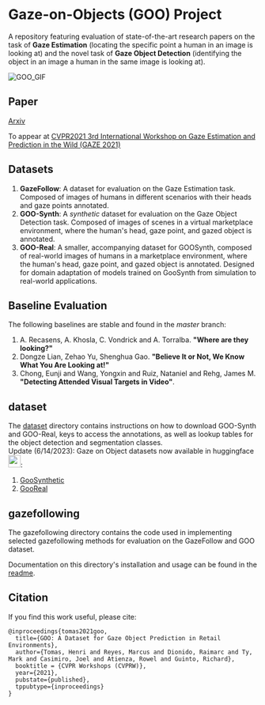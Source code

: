 # Gaze-on-Objects (GOO) Project
A repository featuring evaluation of state-of-the-art research papers on the task of **Gaze Estimation** (locating the specific point a human in an image is looking at) and the novel task of **Gaze Object Detection** (identifying the object in an image a human in the same image is looking at).

![GOO_GIF](./tools/GOO_GIF.gif)

## Paper

[Arxiv](https://arxiv.org/abs/2105.10793)

To appear at [CVPR2021 3rd International Workshop on Gaze Estimation and Prediction in the Wild (GAZE 2021)](https://gazeworkshop.github.io/2021/)

## Datasets

1. **GazeFollow**: A dataset for evaluation on the Gaze Estimation task. Composed of images of humans in different scenarios with their heads and gaze points annotated.
2. **GOO-Synth**: A *synthetic* dataset for evaluation on the Gaze Object Detection task. Composed of images of scenes in a virtual marketplace environment, where the human's head, gaze point, and gazed object is annotated. 
3. **GOO-Real**: A smaller, accompanying dataset for GOOSynth, composed of real-world images of humans in a marketplace environment, where the human's head, gaze point, and gazed object is annotated. Designed for domain adaptation of models trained on GooSynth from simulation to real-world applications.


## Baseline Evaluation

The following baselines are stable and found in the *master* branch:

1. A. Recasens, A. Khosla, C. Vondrick and A. Torralba. **"Where are they looking?"** 
2. Dongze Lian, Zehao Yu, Shenghua Gao. **"Believe It or Not, We Know What You Are Looking at!"**
3. Chong, Eunji and Wang, Yongxin and Ruiz, Nataniel and Rehg, James M. **"Detecting Attended Visual Targets in Video"**.

## dataset
The [dataset](./dataset/) directory contains instructions on how to download GOO-Synth and GOO-Real, keys to access the annotations, as well as lookup tables for the object detection and segmentation classes.
</br>
Update (6/14/2023):
Gaze on Object datasets now available in huggingface <img src="https://huggingface.co/front/assets/huggingface_logo-noborder.svg" width="25" height="25"/>:
1. <a href="https://huggingface.co/datasets/markytools/goosyntheticv3">GooSynthetic</a>
2. <a href="https://huggingface.co/datasets/markytools/goorealv3">GooReal</a>

    
## gazefollowing

The gazefollowing directory contains the code used in implementing selected gazefollowing methods for evaluation on the GazeFollow and GOO dataset.

Documentation on this directory's installation and usage can be found in the [readme](https://github.com/upeee/GazeOnObjects/blob/master/gazefollowing/README.md).

## Citation
If you find this work useful, please cite:

```
@inproceedings{tomas2021goo,
  title={GOO: A Dataset for Gaze Object Prediction in Retail Environments},
  author={Tomas, Henri and Reyes, Marcus and Dionido, Raimarc and Ty, Mark and Casimiro, Joel and Atienza, Rowel and Guinto, Richard},
  booktitle = {CVPR Workshops (CVPRW)},
  year={2021},
  pubstate={published},
  tppubtype={inproceedings}
}
```
